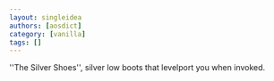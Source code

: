 ```yaml
---
layout: singleidea
authors: [aosdict]
category: [vanilla]
tags: []
---
```

''The Silver Shoes'', silver low boots that levelport you when invoked.
